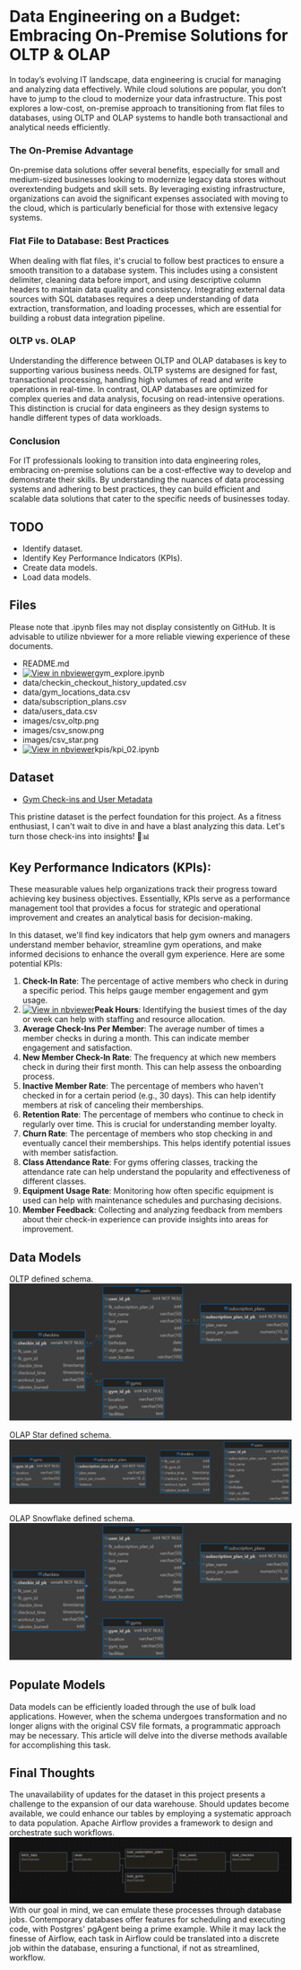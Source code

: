 # Data Engineering on a Budget: Embracing On-Premise Solutions for OLTP & OLAP

In today’s evolving IT landscape, data engineering is crucial for managing and analyzing data effectively. While cloud solutions are popular, you don’t have to jump to the cloud to modernize your data infrastructure. This post explores a low-cost, on-premise approach to transitioning from flat files to databases, using OLTP and OLAP systems to handle both transactional and analytical needs efficiently.


### The On-Premise Advantage

On-premise data solutions offer several benefits, especially for small and medium-sized businesses looking to modernize legacy data stores without overextending budgets and skill sets. By leveraging existing infrastructure, organizations can avoid the significant expenses associated with moving to the cloud, which is particularly beneficial for those with extensive legacy systems.

### Flat File to Database: Best Practices

When dealing with flat files, it's crucial to follow best practices to ensure a smooth transition to a database system. This includes using a consistent delimiter, cleaning data before import, and using descriptive column headers to maintain data quality and consistency. Integrating external data sources with SQL databases requires a deep understanding of data extraction, transformation, and loading processes, which are essential for building a robust data integration pipeline.

### OLTP vs. OLAP

Understanding the difference between OLTP and OLAP databases is key to supporting various business needs. OLTP systems are designed for fast, transactional processing, handling high volumes of read and write operations in real-time. In contrast, OLAP databases are optimized for complex queries and data analysis, focusing on read-intensive operations. This distinction is crucial for data engineers as they design systems to handle different types of data workloads.

### Conclusion

For IT professionals looking to transition into data engineering roles, embracing on-premise solutions can be a cost-effective way to develop and demonstrate their skills. By understanding the nuances of data processing systems and adhering to best practices, they can build efficient and scalable data solutions that cater to the specific needs of businesses today.


## TODO
- Identify dataset.
- Identify Key Performance Indicators (KPIs).
- Create data models.
- Load data models.

## Files
Please note that .ipynb files may not display consistently on GitHub. It is advisable to utilize nbviewer for a more reliable viewing experience of these documents.

- README.md
- [![View in nbviewer](https://img.shields.io/badge/View%20in-nbviewer-orange?logo=jupyter)](https://nbviewer.org/github/walkandride/csv_to_db/blob/main/gym_explore.ipynb)gym_explore.ipynb
- data/checkin_checkout_history_updated.csv
- data/gym_locations_data.csv
- data/subscription_plans.csv
- data/users_data.csv
- images/csv_oltp.png
- images/csv_snow.png
- images/csv_star.png
- [![View in nbviewer](https://img.shields.io/badge/View%20in-nbviewer-orange?logo=jupyter)](https://github.com/walkandride/csv_to_db/blob/main/kpis/kpi_02.ipynb)kpis/kpi_02.ipynb

## Dataset
- [Gym Check-ins and User Metadata](https://www.kaggle.com/datasets/mexwell/gym-check-ins-and-user-metadata)

This pristine dataset is the perfect foundation for this project. As a fitness enthusiast, I can't wait to dive in and have a blast analyzing this data. Let's turn those check-ins into insights! 💪📊


## Key Performance Indicators (KPIs):
These measurable values help organizations track their progress toward achieving key business objectives. Essentially, KPIs serve as a performance management tool that provides a focus for strategic and operational improvement and creates an analytical basis for decision-making.

In this dataset, we'll find key indicators that help gym owners and managers understand member behavior, streamline gym operations, and make informed decisions to enhance the overall gym experience.  Here are some potential KPIs:

1. **Check-In Rate**: The percentage of active members who check in during a specific period. This helps gauge member engagement and gym usage.
2. [![View in nbviewer](https://img.shields.io/badge/View%20in-nbviewer-orange?logo=jupyter)](https://github.com/walkandride/csv_to_db/blob/main/kpis/kpi_02.ipynb)**Peak Hours**: Identifying the busiest times of the day or week can help with staffing and resource allocation.
3. **Average Check-Ins Per Member**: The average number of times a member checks in during a month. This can indicate member engagement and satisfaction.
4. **New Member Check-In Rate**: The frequency at which new members check in during their first month. This can help assess the onboarding process.
5. **Inactive Member Rate**: The percentage of members who haven't checked in for a certain period (e.g., 30 days). This can help identify members at risk of canceling their memberships.
6. **Retention Rate**: The percentage of members who continue to check in regularly over time. This is crucial for understanding member loyalty.
7. **Churn Rate**: The percentage of members who stop checking in and eventually cancel their memberships. This helps identify potential issues with member satisfaction.
8. **Class Attendance Rate**: For gyms offering classes, tracking the attendance rate can help understand the popularity and effectiveness of different classes.
9. **Equipment Usage Rate**: Monitoring how often specific equipment is used can help with maintenance schedules and purchasing decisions.
10. **Member Feedback**: Collecting and analyzing feedback from members about their check-in experience can provide insights into areas for improvement.


## Data Models
OLTP defined schema.
![Normalized schema](./images/csv_oltp.png)

OLAP Star defined schema.
![Star schema](./images/csv_star.png) 

OLAP Snowflake defined schema.
![Snowflake schema](./images/csv_snow.png) 


## Populate Models
Data models can be efficiently loaded through the use of bulk load applications. However, when the schema undergoes transformation and no longer aligns with the original CSV file formats, a programmatic approach may be necessary. This article will delve into the diverse methods available for accomplishing this task.


## Final Thoughts
The unavailability of updates for the dataset in this project presents a challenge to the expansion of our data warehouse. Should updates become available, we could enhance our tables by employing a systematic approach to data population. Apache Airflow provides a framework to design and orchestrate such workflows. ![Aiorflow Workflow](./images/airflow.png)  With our goal in mind, we can emulate these processes through database jobs. Contemporary databases offer features for scheduling and executing code, with Postgres' pgAgent being a prime example. While it may lack the finesse of Airflow, each task in Airflow could be translated into a discrete job within the database, ensuring a functional, if not as streamlined, workflow.

